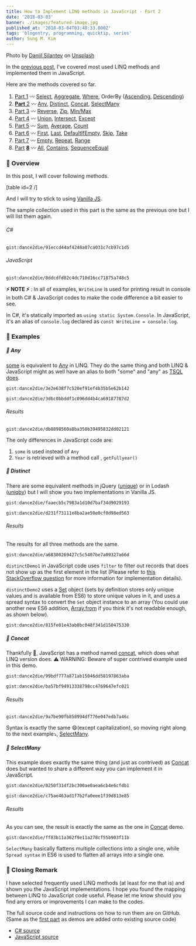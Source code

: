 ```yaml
---
title: How to Implement LINQ methods in JavaScript - Part 2
date: '2018-03-03'
banner: ./images/featured-image.jpg
published_at: '2018-03-04T03:48:33.000Z'
tags: 'blogentry, programming, quicktip, series'
author: Sung M. Kim
---
```


Photo by [Daniil Silantev](https://unsplash.com/photos/ioYwosPYC0U?utm_source=unsplash&utm_medium=referral&utm_content=creditCopyText) on [Unsplash](https://unsplash.com/search/photos/mapping?utm_source=unsplash&utm_medium=referral&utm_content=creditCopyText)

In the [previous post](https://www.slightedgecoder.com/2018/02/24/approximate-equivalent-linq-methods-javascript/), I've covered most used LINQ methods and implemented them in JavaScript.

Here are the methods covered so far.

1. [Part 1](https://www.slightedgecoder.com/2018/02/24/approximate-equivalent-linq-methods-javascript/) 〰️ [Select](https://www.slightedgecoder.com/2018/02/24/approximate-equivalent-linq-methods-javascript/#select), [Aggregate](https://www.slightedgemate-equivalent-linq-methods-javascript/#aggregate), [Where](https://www.slightedgecoder.com/2018/02/24/approximate-equivalent-linq-methods-javascript/#where), OrderBy ([Ascending](https://www.slightedgecoder.com/2018/02/24/approximate-equivalent-linq-methods-javascript/#orderByAscending), [Descending](https://www.slightedgecoder.com/2018/02/24/approximate-equivalent-linq-methods-javascript/#orderByDescending))
2. [**Part** 2](https://www.slightedgecoder.com/2018/03/03/approximate-equivalent-linq-methods-javascript-part-2/) 〰️ [Any](https://www.slightedgecoder.com/2018/03/03/approximate-equivalent-linq-methods-javascript-part-2/#any), [Distinct](https://www.slightedgecoder.com/2018/03/03/approximate-equivalent-linq-methods-javascript-part-2/#distinct), [Concat](https://www.slightedgecoder.com/2018/03/03/approximate-equivalent-linq-methods-javascript-part-2/#concat), [SelectMany](https://www.slightedgecoder.com/2018/03/03/approximate-equivalent-linq-methods-javascript-part-2/#selectmany)
3. [Part 3](https://www.slightedgecoder.com/2018/03/10/an-approximate-equivalent-of-linq-methods-in-javascript-part-3/) 〰️ [Reverse](https://www.slightedgecoder.com/2018/03/10/an-approximate-equivalent-of-linq-methods-in-javascript-part-3/#reverse), [Zip](https://www.slightedgecoder.com/2018/03/10/an-approximate-equivalent-of-linq-methods-in-javascript-part-3/#zip), [Min/Max](https://www.slightedgecoder.com/2018/03/10/an-approximate-equivalent-of-linq-methods-in-javascript-part-3/#minmax)
4. [Part 4](https://www.slightedgecoder.com/2018/03/21/an-approximate-equivalent-of-linq-methods-in-javascript-part-4/) 〰️ [Union](https://www.slightedgecoder.com/2018/03/21/an-approximate-equivalent-of-linq-methods-in-javascript-part-4/#union), [Intersect](https://www.slightedgecoder.com/2018/03/21/an-approximate-equivalent-of-linq-methods-in-javascript-part-4/#intersect), [Except](https://www.slightedgecoder.com/2018/03/21/an-approximate-equivalent-of-linq-methods-in-javascript-part-4/#except)
5. [Part 5](https://www.slightedgecoder.com/2018/03/31/an-approximate-equivalent-of-linq-methods-in-javascript-part-5/) 〰️ [Sum](https://www.slightedgecoder.com/2018/03/31/an-approximate-equivalent-of-linq-methods-in-javascript-part-5/#sum), [Average](https://www.slightedgecoder.com/2018/03/31/an-approximate-equivalent-of-linq-methods-in-javascript-part-5/#average), [Count](https://www.slightedgecoder.com/2018/03/31/an-approximate-equivalent-of-linq-methods-in-javascript-part-5/#count)
6. [Part 6](https://www.slightedgecoder.com/2018/04/14/an-approximate-equivalent-of-linq-methods-in-javascript-part-6/) 〰️ [First](https://www.slightedgecoder.com/2018/04/14/an-approximate-equivalent-of-linq-methods-in-javascript-part-6/#first), [Last](https://www.slightedgecoder.com/2018/04/14/an-approximate-equivalent-of-linq-methods-in-javascript-part-6/#last), [DefaultIfEmpty](https://www.slightedgecoder.com/2018/04/14/an-approximate-equivalent-of-linq-methods-in-javascript-part-6/#defaultIfEmpty), [Skip](https://www.slightedgecoder.com/2018/04/14/an-approximate-equivalent-of-linq-methods-in-javascript-part-6/#skip), [Take](https://www.slightedgecoder.com/2018/04/14/an-approximate-equivalent-of-linq-methods-in-javascript-part-6/#take)
7. [Part 7](https://www.slightedgecoder.com/2018/04/21/an-approximate-equivalent-of-linq-methods-in-javascript-part-7/) 〰️ [Empty](https://www.slightedgecoder.com/2018/04/21/an-approximate-equivalent-of-linq-methods-in-javascript-part-7#empty), [Repeat](https://www.slightedgecoder.com/2018/04/21/an-approximate-equivalent-of-linq-methods-in-javascript-part-7#repeat), [Range](https://www.slightedgecoder.com/2018/04/21/an-approximate-equivalent-of-linq-methods-in-javascript-part-7#range)
8. [Pa](https://www.slightedgecoder.com/2018/04/28/how-to-implement-linq-methods-in-javascript-part-8/)[rt](https://www.slightedgecoder.com/2018/04/28/how-to-implement-linq-methods-in-javascript-part-8/) **[8](https://www.slightedgecoder.com/2018/04/28/how-to-implement-linq-methods-in-javascript-part-8/)** 〰️ [All](#all), [Contains](#contains), [SequenceEqual](#sequenceEqual)

### 🔴 Overview

In this post, I will cover following methods.

\[table id=2 /\]

And I will try to stick to using [Vanilla JS](https://stackoverflow.com/questions/20435653/what-is-vanillajs).

The sample collection used in this part is the same as the previous one but I will list them again.

###### C#

`gist:dance2die/91eccd44af4248a07ca031c7cb97c1d5`

###### JavaScript

`gist:dance2die/8ddcdfd02c4dc710d16cc71875a748c5`

**⚡ NOTE ⚡** : In all of examples, `WriteLine` is used for printing result in console in both C# & JavaScript codes to make the code difference a bit easier to see.

In C#, it's statically imported as `using static System.Console`. In JavaScript, it's an alias of `console.log` declared as `const WriteLine = console.log`.

### 🔴 Examples

##### 🔸 Any

[some](https://developer.mozilla.org/en-US/docs/Web/JavaScript/Reference/Global_Objects/Array/some) is equivalent to [Any](https://msdn.microsoft.com/en-us/library/system.linq.enumerable.any(v=vs.110).aspx) in LINQ. They do the same thing and both LINQ & JavaScript might as well have an alias to both "some" and "any" as [TSQL does](https://docs.microsoft.com/en-us/sql/t-sql/language-elements/some-any-transact-sql).

`gist:dance2die/3e2e638f7c520ef91ef4b35b5e62b142`

`gist:dance2die/3dbc0bbddf1c096dd4b4ca69187787d2`

###### Results

`gist:dance2die/db8898560a8ba350b39495832dd02121`

The only differences in JavaScript code are:

1. `some` is used instead of `Any`
2. `Year` is retrieved with a method call , `getFullyear()`

##### 🔸 Distinct

There are some equivalent methods in jQuery ([unique](https://api.jquery.com/jQuery.unique/)) or in Lodash ([uniqby](https://lodash.com/docs/4.17.5#uniqBy)) but I will show you two implementations in Vanilla JS.

`gist:dance2die/faaecb5c7983a1d10d7baf34d9029193`

`gist:dance2die/d231f73111e8ba2ae50e0cf0d98ed563`

###### Results

The results for all three methods are the same.

`gist:dance2die/a68300269427c5c5407be7a09327a66d`

`distinctDemo1` in JavaScript code uses `filter` to filter out records that does not show up as the first element in the list (Please refer to [this StackOverflow question](https://stackoverflow.com/a/14438954/4035) for more information for implementation details).

`distinctDemo2` uses a [Set](https://developer.mozilla.org/en-US/docs/Web/JavaScript/Reference/Global_Objects/Set) object (sets by definition stores only unique values and is available from ES6) to store unique values in it, and uses a spread syntax to convert the `Set` object instance to an array (You could use another new ES6 addition, [Array.from](https://developer.mozilla.org/en-US/docs/Web/JavaScript/Reference/Global_Objects/Array/from) if you think it's not readable enough, as shown below).

`gist:dance2die/815fe01e43ab0bc048f341d150475330`

##### 🔸 Concat

Thankfully 🙏, JavaScript has a method named [concat](https://developer.mozilla.org/en-US/docs/Web/JavaScript/Reference/Global_Objects/Array/concat), which does what LINQ version does. ⚠️ WARNING: Beware of super contrived example used in this demo.

`gist:dance2die/99bdf777a871ab15046dd58197863aba`

`gist:dance2die/ba57bf94913338798cc4769647efc021`

###### Results

`gist:dance2die/9a7be90fb858994df776e047edb7a46c`

Syntax is exactly the same 😄(except capitalization), so moving right along to the next example⤵️, [SelectMany](#selectmany).

##### 🔸 SelectMany

This example does exactly the same thing (and just as contrived) as [Concat](#concat) does but wanted to share a different way you can implement it in JavaScript.

`gist:dance2die/0250f31df2bc300ae0aea6cb4e6cfdb1`

`gist:dance2die/c75ae463ad1f7b2fa0eee1f39d813e85`

###### Results

As you can see, the result is exactly the same as the one in [Concat](#concat) demo.

`gist:dance2die/ff83b11a362f9e11a278cf55b903f11b`

`SelectMany` basically flattens multiple collections into a single one, while `Spread syntax` in ES6 is used to flatten all arrays into a single one.

### 🔴 Closing Remark

I have selected frequently used LINQ methods (at least for me that is) and shown you the JavaScript implementations. I hope you found the mapping between LINQ to JavaScript code useful. Please let me know should you find any errors or improvements I can make to the codes.

The full source code and instructions on how to run them are on GitHub. (Same as the [first part](https://www.slightedgecoder.com/2018/02/24/approximate-equivalent-linq-methods-javascript/) as demos are added onto existing source code)

- [C# source](https://github.com/dance2die/blog.LinqAndJavascript.CSharpDemo)
- [JavaScript source](https://github.com/dance2die/blog.LinqAndJavascript.JavascriptDemo)

